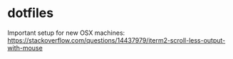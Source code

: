 # dotfiles

Important setup for new OSX machines:
https://stackoverflow.com/questions/14437979/iterm2-scroll-less-output-with-mouse
